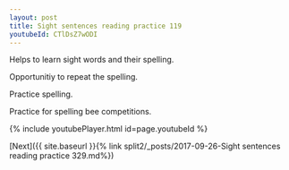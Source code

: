 ```yaml
---
layout: post
title: Sight sentences reading practice 119
youtubeId: CTlDsZ7wODI
---
```

 
 
Helps to learn sight words and their spelling.

Opportunitiy to repeat the spelling. 

Practice spelling. 
 
Practice for spelling bee competitions. 
 
{% include youtubePlayer.html id=page.youtubeId %}
 
 

[Next]({{ site.baseurl }}{% link  split2/_posts/2017-09-26-Sight sentences reading practice 329.md%})
 
